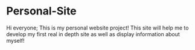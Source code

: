 # Personal-Site

Hi everyone; This is my personal website project! This site will help me to develop my first real in depth site as well as display information about myself!

